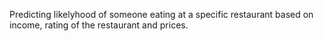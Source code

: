 Predicting likelyhood of someone eating at a specific restaurant based on income, rating of the restaurant and prices.

